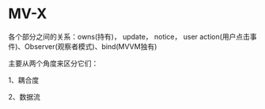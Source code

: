 # MV-X



各个部分之间的关系：owns(持有)， update， notice，  user action(用户点击事件)、Observer(观察者模式)、bind(MVVM独有)



主要从两个角度来区分它们：

1、耦合度

2、数据流
